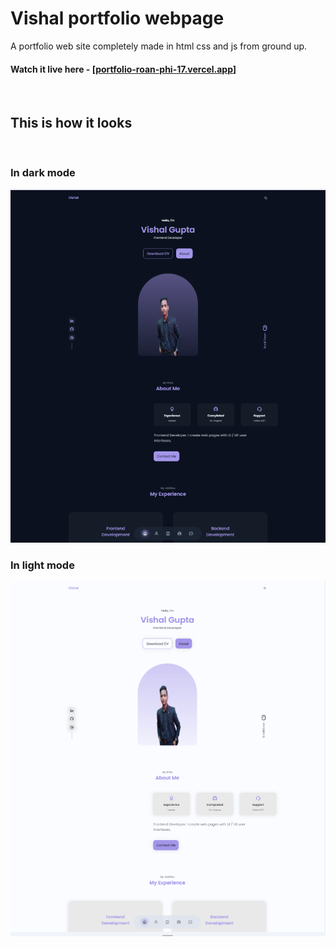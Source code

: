 # Vishal portfolio webpage

A portfolio web site completely made in html css and js from ground up.

#### Watch it live here - [[portfolio-roan-phi-17.vercel.app](https://portfolio-roan-phi-17.vercel.app/)]

<br>

## This is how it looks

<br>

### In dark mode

![In dark mode](preview\dark.png)

### In light mode

![In light mode](preview\light.png)

